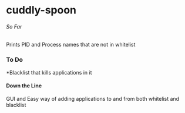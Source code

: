 # cuddly-spoon

######    So Far   #####
Prints PID and Process names that are not in whitelist



### To Do ########

*Blacklist that kills applications in it





#### Down the Line ####

GUI and Easy way of adding applications to and from both whitelist and blacklist
